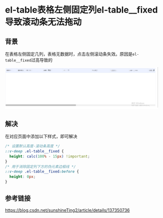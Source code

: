# el-table表格左侧固定列el-table__fixed导致滚动条无法拖动

## 背景

在表格左侧固定几列，表格无数据时，点击左侧滚动条失效。原因是`el-table__fixed`过高导致的

![image-20240716165434009](el-table表格左侧固定列el-table__fixed导致滚动条无法拖动/image-20240716165434009.png)



## 解决

在对应页面中添加以下样式，即可解决

```css
/* 设置默认高度-滚动条高度 */
::v-deep .el-table__fixed {
  height: calc(100% - 15px) !important;
}
/* 用于消除固定列下方的伪元素边框线 */
::v-deep .el-table__fixed:before {
  height: 0px;
}
```



## 参考链接

https://blog.csdn.net/sunshineTing2/article/details/137350736